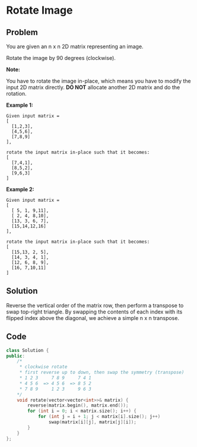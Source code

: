 # Rotate Image

## Problem

You are given an n x n 2D matrix representing an image.

Rotate the image by 90 degrees (clockwise).

**Note:**

You have to rotate the image in-place, which means you have to modify the input 2D matrix directly. **DO NOT** allocate another 2D matrix and do the rotation.

**Example 1:**

	Given input matrix = 
	[
	  [1,2,3],
	  [4,5,6],
	  [7,8,9]
	],

	rotate the input matrix in-place such that it becomes:
	[
	  [7,4,1],
	  [8,5,2],
	  [9,6,3]
	]

**Example 2:**

	Given input matrix =
	[
	  [ 5, 1, 9,11],
	  [ 2, 4, 8,10],
	  [13, 3, 6, 7],
	  [15,14,12,16]
	], 

	rotate the input matrix in-place such that it becomes:
	[
	  [15,13, 2, 5],
	  [14, 3, 4, 1],
	  [12, 6, 8, 9],
	  [16, 7,10,11]
	]


## Solution

Reverse the vertical order of the matrix row, then perform a transpose to swap top-right triangle. 
By swapping the contents of each index with its flipped index above the diagonal, we achieve a simple n x n transpose.


## Code
```cpp
class Solution {
public:
    /*
     * clockwise rotate
     * first reverse up to down, then swap the symmetry (transpose)
     * 1 2 3     7 8 9     7 4 1
     * 4 5 6  => 4 5 6  => 8 5 2
     * 7 8 9     1 2 3     9 6 3
    */
    void rotate(vector<vector<int>>& matrix) {
        reverse(matrix.begin(), matrix.end());
        for (int i = 0; i < matrix.size(); i++) {
            for (int j = i + 1; j < matrix[i].size(); j++)
                swap(matrix[i][j], matrix[j][i]);
        }
    }
};
```